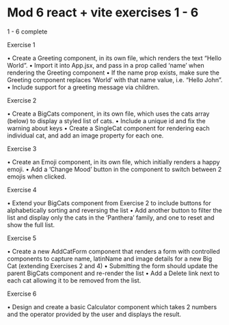 # Mod 6 react + vite exercises 1 - 6 

1 - 6 complete

Exercise 1

• Create a Greeting component, in its own file, which
renders the text “Hello World”.
• Import it into App.jsx, and pass in a prop called ‘name’
when rendering the Greeting component
• If the name prop exists, make sure the Greeting
component replaces ‘World’ with that name value, i.e.
“Hello John”.
• Include support for a greeting message via children.

Exercise 2

• Create a BigCats component, in its own file, which uses
the cats array (below) to display a styled list of cats.
• Include a unique id and fix the warning about keys
• Create a SingleCat component for rendering each
individual cat, and add an image property for each one.

Exercise 3

• Create an Emoji component, in its own file, which initially
renders a happy emoji.
• Add a ‘Change Mood’ button in the component to switch
between 2 emojis when clicked.

Exercise 4

• Extend your BigCats component from Exercise 2 to
include buttons for alphabetically sorting and reversing the
list
• Add another button to filter the list and display only the
cats in the ‘Panthera’ family, and one to reset and show
the full list.

Exercise 5

• Create a new AddCatForm component that renders a form
with controlled components to capture name, latinName
and image details for a new Big Cat (extending Exercises
2 and 4)
• Submitting the form should update the parent BigCats
component and re-render the list
• Add a Delete link next to each cat allowing it to be removed
from the list.

Exercise 6

• Design and create a basic Calculator component which
takes 2 numbers and the operator provided by the user and
displays the result.

